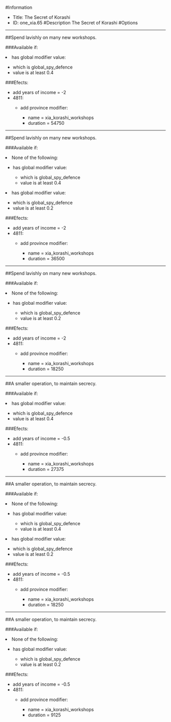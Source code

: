 #Information
 - Title: The Secret of Korashi
 - ID: one_xia.65
#Description
The Secret of Korashi
#Options

___
##Spend lavishly on many new workshops.

###Available if:
<li>has global modifier value:</li><ul><li>which is global_spy_defence</li><li>value is at least 0.4</li></ul>

###Efects:<ul><li>add years of income = -2</li><li>4811:</li><ul><li>add province modifier:</li><ul><li>name = xia_korashi_workshops</li><li>duration = 54750</li></ul></ul></ul>

___
##Spend lavishly on many new workshops.

###Available if:
<li>None of the following:</li><ul><li>has global modifier value:</li><ul><li>which is global_spy_defence</li><li>value is at least 0.4</li></ul></ul><li>has global modifier value:</li><ul><li>which is global_spy_defence</li><li>value is at least 0.2</li></ul>

###Efects:<ul><li>add years of income = -2</li><li>4811:</li><ul><li>add province modifier:</li><ul><li>name = xia_korashi_workshops</li><li>duration = 36500</li></ul></ul></ul>

___
##Spend lavishly on many new workshops.

###Available if:
<li>None of the following:</li><ul><li>has global modifier value:</li><ul><li>which is global_spy_defence</li><li>value is at least 0.2</li></ul></ul>

###Efects:<ul><li>add years of income = -2</li><li>4811:</li><ul><li>add province modifier:</li><ul><li>name = xia_korashi_workshops</li><li>duration = 18250</li></ul></ul></ul>

___
##A smaller operation, to maintain secrecy.

###Available if:
<li>has global modifier value:</li><ul><li>which is global_spy_defence</li><li>value is at least 0.4</li></ul>

###Efects:<ul><li>add years of income = -0.5</li><li>4811:</li><ul><li>add province modifier:</li><ul><li>name = xia_korashi_workshops</li><li>duration = 27375</li></ul></ul></ul>

___
##A smaller operation, to maintain secrecy.

###Available if:
<li>None of the following:</li><ul><li>has global modifier value:</li><ul><li>which is global_spy_defence</li><li>value is at least 0.4</li></ul></ul><li>has global modifier value:</li><ul><li>which is global_spy_defence</li><li>value is at least 0.2</li></ul>

###Efects:<ul><li>add years of income = -0.5</li><li>4811:</li><ul><li>add province modifier:</li><ul><li>name = xia_korashi_workshops</li><li>duration = 18250</li></ul></ul></ul>

___
##A smaller operation, to maintain secrecy.

###Available if:
<li>None of the following:</li><ul><li>has global modifier value:</li><ul><li>which is global_spy_defence</li><li>value is at least 0.2</li></ul></ul>

###Efects:<ul><li>add years of income = -0.5</li><li>4811:</li><ul><li>add province modifier:</li><ul><li>name = xia_korashi_workshops</li><li>duration = 9125</li></ul></ul></ul>

